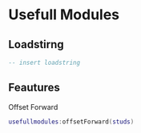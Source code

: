# Usefull Modules

## Loadstirng
```lua
-- insert loadstring
```

## Feautures
Offset Forward
```lua
usefullmodules:offsetForward(studs)
```
